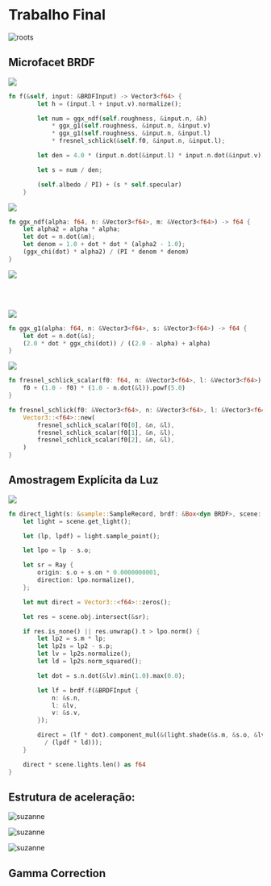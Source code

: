 # Trabalho Final

![roots](images/roots_4h_256spp.png)

## Microfacet BRDF

<img src="https://render.githubusercontent.com/render/math?math=\LARGE f_{spec} = \frac{F(h,l)G_{2}(l,v,h)D(h)}{4|n \cdot l||n \cdot v|}">

```rust
fn f(&self, input: &BRDFInput) -> Vector3<f64> {
        let h = (input.l + input.v).normalize();

        let num = ggx_ndf(self.roughness, &input.n, &h)
            * ggx_g1(self.roughness, &input.n, &input.v)
            * ggx_g1(self.roughness, &input.n, &input.l)
            * fresnel_schlick(&self.f0, &input.n, &input.l);

        let den = 4.0 * (input.n.dot(&input.l) * input.n.dot(&input.v));

        let s = num / den;

        (self.albedo / PI) + (s * self.specular)
    }
```

<img src="https://render.githubusercontent.com/render/math?math=\Large D(m) = \frac{\chi^%2B(n \cdot m)\alpha^2}{\pi(1 %2B (n \cdot m)^2(\alpha^2 - 1))^2}">


```rust
fn ggx_ndf(alpha: f64, n: &Vector3<f64>, m: &Vector3<f64>) -> f64 {
    let alpha2 = alpha * alpha;
    let dot = n.dot(&m);
    let denom = 1.0 + dot * dot * (alpha2 - 1.0);
    (ggx_chi(dot) * alpha2) / (PI * denom * denom)
}
```

<img src="https://render.githubusercontent.com/render/math?math=\Large G_{1}(s) \approx \frac{2(n \cdot s)}{(n \cdot s)(2-\alpha)+\alpha}">

<br><br>

<img src="https://render.githubusercontent.com/render/math?math=\Large G_{2} = G_{1}(\alpha,n,v)G_{1}(\alpha,n,l)">

```rust
fn ggx_g1(alpha: f64, n: &Vector3<f64>, s: &Vector3<f64>) -> f64 {
    let dot = n.dot(&s);
    (2.0 * dot * ggx_chi(dot)) / ((2.0 - alpha) + alpha)
}
```

<img src="https://render.githubusercontent.com/render/math?math=\Large F(n,l) \approx F_{0} %2B (1 - F_{0})(1-(n \cdot l)^%2B)^5">

```rust
fn fresnel_schlick_scalar(f0: f64, n: &Vector3<f64>, l: &Vector3<f64>) -> f64 {
    f0 + (1.0 - f0) * (1.0 - n.dot(&l)).powf(5.0)
}

fn fresnel_schlick(f0: &Vector3<f64>, n: &Vector3<f64>, l: &Vector3<f64>) -> Vector3<f64> {
    Vector3::<f64>::new(
        fresnel_schlick_scalar(f0[0], &n, &l),
        fresnel_schlick_scalar(f0[1], &n, &l),
        fresnel_schlick_scalar(f0[2], &n, &l),
    )
}
```

## Amostragem Explícita da Luz

<img src="https://render.githubusercontent.com/render/math?math=\LARGE L(x, \omega_{o}) = \int_{x' \in R} g(x, x')f(x, \omega_{i}, \omega_{o})L_{e}(x', \omega_{i})\cos\theta \frac{\cos\theta'}{p(x')\|x' - x\|^2}">

```rust
fn direct_light(s: &sample::SampleRecord, brdf: &Box<dyn BRDF>, scene: &Scene) -> Vector3<f64> {
    let light = scene.get_light();

    let (lp, lpdf) = light.sample_point();

    let lpo = lp - s.o;

    let sr = Ray {
        origin: s.o + s.on * 0.0000000001,
        direction: lpo.normalize(),
    };

    let mut direct = Vector3::<f64>::zeros();

    let res = scene.obj.intersect(&sr);

    if res.is_none() || res.unwrap().t > lpo.norm() {
        let lp2 = s.m * lp;
        let lp2s = lp2 - s.p;
        let lv = lp2s.normalize();
        let ld = lp2s.norm_squared();

        let dot = s.n.dot(&lv).min(1.0).max(0.0);

        let lf = brdf.f(&BRDFInput {
            n: &s.n,
            l: &lv,
            v: &s.v,
        });

        direct = (lf * dot).component_mul(&(light.shade(&s.m, &s.o, &lv) 
          / (lpdf * ld)));
    }

    direct * scene.lights.len() as f64
}
```

## Estrutura de aceleração: 

![suzanne](images/suzanne_bvh.png)

![suzanne](images/random_tri_bvh.png)

![suzanne](images/roots_bvh.png)

## Gamma Correction
